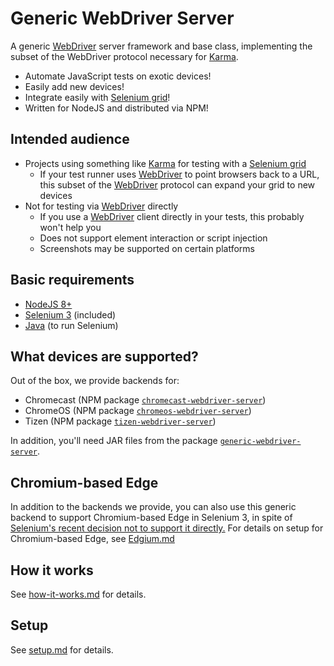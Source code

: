 # Generic WebDriver Server

A generic [WebDriver][] server framework and base class, implementing the subset
of the WebDriver protocol necessary for [Karma][].

 - Automate JavaScript tests on exotic devices!
 - Easily add new devices!
 - Integrate easily with [Selenium grid][]!
 - Written for NodeJS and distributed via NPM!


## Intended audience

 - Projects using something like [Karma][] for testing with a [Selenium grid][]
   - If your test runner uses [WebDriver][] to point browsers back to a URL,
     this subset of the [WebDriver][] protocol can expand your grid to new
     devices
 - Not for testing via [WebDriver][] directly
   - If you use a [WebDriver][] client directly in your tests, this probably
     won't help you
   - Does not support element interaction or script injection
   - Screenshots may be supported on certain platforms


## Basic requirements

 - [NodeJS 8+](https://nodejs.org/)
 - [Selenium 3](https://www.selenium.dev/) (included)
 - [Java](https://openjdk.java.net/) (to run Selenium)


## What devices are supported?

Out of the box, we provide backends for:
 - Chromecast (NPM package [`chromecast-webdriver-server`](https://www.npmjs.com/package/chromecast-webdriver-server))
 - ChromeOS (NPM package [`chromeos-webdriver-server`](https://www.npmjs.com/package/chromeos-webdriver-server))
 - Tizen (NPM package [`tizen-webdriver-server`](https://www.npmjs.com/package/tizen-webdriver-server))

In addition, you'll need JAR files from the package [`generic-webdriver-server`](https://www.npmjs.com/package/generic-webdriver-server).


## Chromium-based Edge

In addition to the backends we provide, you can also use this generic backend to
support Chromium-based Edge in Selenium 3, in spite of [Selenium's recent
decision not to support it directly.](https://github.com/SeleniumHQ/selenium/issues/8237#issuecomment-629851734)
For details on setup for Chromium-based Edge, see [Edgium.md](https://github.com/google/generic-webdriver-server/blob/main/Edgium.md)


## How it works

See [how-it-works.md](https://github.com/google/generic-webdriver-server/blob/main/how-it-works.md)
for details.


## Setup

See [setup.md](https://github.com/google/generic-webdriver-server/blob/main/setup.md)
for details.


[Karma]: https://karma-runner.github.io/
[Selenium grid]: https://www.selenium.dev/documentation/en/grid/
[WebDriver]: https://www.w3.org/TR/webdriver2/
